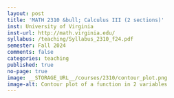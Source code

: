 ```yaml
---
layout: post
title: 'MATH 2310 &bull; Calculus III (2 sections)'
inst: University of Virginia
inst-url: http://math.virginia.edu/
syllabus: /teaching/Syllabus_2310_f24.pdf
semester: Fall 2024
comments: false
categories: teaching
published: true
no-page: true
image: __STORAGE_URL__/courses/2310/contour_plot.png
image-alt: Contour plot of a function in 2 variables
---
```

